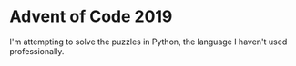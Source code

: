 # Advent of Code 2019

I'm attempting to solve the puzzles in Python, the language I haven't used professionally.
